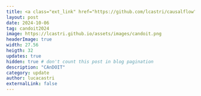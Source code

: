 ```yaml
---
title: <a class="ext_link" href="https://github.com/lcastri/causalflow">CAnDOIT</a> - a new Python library for causal discovery from observational and interventional time-series data. Check out our <a class="ext_link" href="https://arxiv.org/abs/2410.02844">paper</a>. 
layout: post
date: 2024-10-06
tag: candoit2024
image: https://lcastri.github.io/assets/images/candoit.png
headerImage: true
width: 27.56
heigth: 32
updates: true
hidden: true # don't count this post in blog pagination
description: "CAnDOIT"
category: update
author: lucacastri
externalLink: false
---
```

